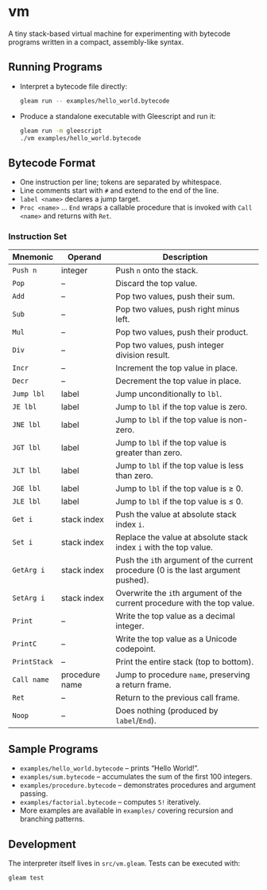 # vm

A tiny stack-based virtual machine for experimenting with bytecode programs written in a compact, assembly-like syntax.

## Running Programs
- Interpret a bytecode file directly:
  ```sh
  gleam run -- examples/hello_world.bytecode
  ```
- Produce a standalone executable with Gleescript and run it:
  ```sh
  gleam run -m gleescript
  ./vm examples/hello_world.bytecode
  ```

## Bytecode Format
- One instruction per line; tokens are separated by whitespace.
- Line comments start with `#` and extend to the end of the line.
- `label <name>` declares a jump target.
- `Proc <name>` … `End` wraps a callable procedure that is invoked with `Call <name>` and returns with `Ret`.

### Instruction Set
| Mnemonic    | Operand           | Description |
|-------------|-------------------|-------------|
| `Push n`    | integer           | Push `n` onto the stack. |
| `Pop`       | –                 | Discard the top value. |
| `Add`       | –                 | Pop two values, push their sum. |
| `Sub`       | –                 | Pop two values, push right minus left. |
| `Mul`       | –                 | Pop two values, push their product. |
| `Div`       | –                 | Pop two values, push integer division result. |
| `Incr`      | –                 | Increment the top value in place. |
| `Decr`      | –                 | Decrement the top value in place. |
| `Jump lbl`  | label             | Jump unconditionally to `lbl`. |
| `JE lbl`    | label             | Jump to `lbl` if the top value is zero. |
| `JNE lbl`   | label             | Jump to `lbl` if the top value is non-zero. |
| `JGT lbl`   | label             | Jump to `lbl` if the top value is greater than zero. |
| `JLT lbl`   | label             | Jump to `lbl` if the top value is less than zero. |
| `JGE lbl`   | label             | Jump to `lbl` if the top value is ≥ 0. |
| `JLE lbl`   | label             | Jump to `lbl` if the top value is ≤ 0. |
| `Get i`     | stack index       | Push the value at absolute stack index `i`. |
| `Set i`     | stack index       | Replace the value at absolute stack index `i` with the top value. |
| `GetArg i`  | stack index       | Push the `i`th argument of the current procedure (0 is the last argument pushed). |
| `SetArg i`  | stack index       | Overwrite the `i`th argument of the current procedure with the top value. |
| `Print`     | –                 | Write the top value as a decimal integer. |
| `PrintC`    | –                 | Write the top value as a Unicode codepoint. |
| `PrintStack`| –                 | Print the entire stack (top to bottom). |
| `Call name` | procedure name    | Jump to procedure `name`, preserving a return frame. |
| `Ret`       | –                 | Return to the previous call frame. |
| `Noop`      | –                 | Does nothing (produced by `label`/`End`). |

## Sample Programs
- `examples/hello_world.bytecode` – prints “Hello World!”.
- `examples/sum.bytecode` – accumulates the sum of the first 100 integers.
- `examples/procedure.bytecode` – demonstrates procedures and argument passing.
- `examples/factorial.bytecode` – computes `5!` iteratively.
- More examples are available in `examples/` covering recursion and branching patterns.

## Development
The interpreter itself lives in `src/vm.gleam`. Tests can be executed with:
```sh
gleam test
```
